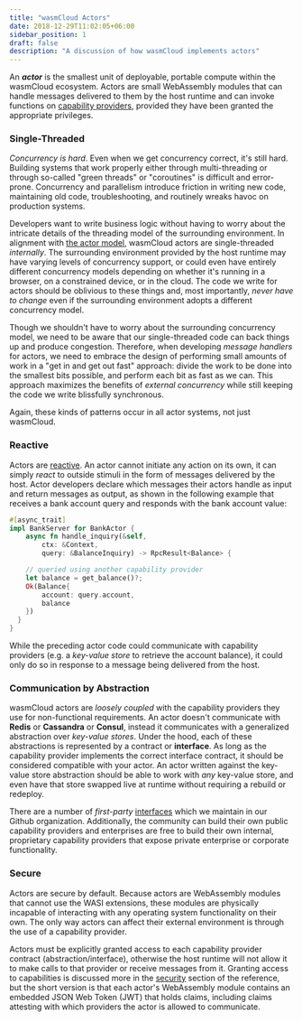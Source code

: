 ```yaml
---
title: "wasmCloud Actors"
date: 2018-12-29T11:02:05+06:00
sidebar_position: 1
draft: false
description: "A discussion of how wasmCloud implements actors"
---
```


An **_actor_** is the smallest unit of deployable, portable compute within the wasmCloud ecosystem. Actors are small WebAssembly modules that can handle messages delivered to them by the host runtime and can invoke functions on [capability providers](../capabilities), provided they have been granted the appropriate privileges.

### Single-Threaded

_Concurrency is hard_. Even when we get concurrency correct, it's still hard. Building systems that work properly either through multi-threading or through so-called "green threads" or "coroutines" is difficult and error-prone. Concurrency and parallelism introduce friction in writing new code, maintaining old code, troubleshooting, and routinely wreaks havoc on production systems.

Developers want to write business logic without having to worry about the intricate details of the threading model of the surrounding environment. In alignment with [the actor model](https://en.wikipedia.org/wiki/Actor_model), wasmCloud actors are single-threaded _internally_. The surrounding environment provided by the host runtime may have varying levels of concurrency support, or could even have entirely different concurrency models depending on whether it's running in a browser, on a constrained device, or in the cloud. The code we write for actors should be oblivious to these things and, most importantly, _never have to change_ even if the surrounding environment adopts a different concurrency model.

Though we shouldn't have to worry about the surrounding concurrency model, we need to be aware that our single-threaded code can back things up and produce congestion. Therefore, when developing _message handlers_ for actors, we need to embrace the design of performing small amounts of work in a "get in and get out fast" approach: divide the work to be done into the smallest bits possible, and perform each bit as fast as we can. This approach maximizes the benefits of _external concurrency_ while still keeping the code we write blissfully synchronous.

Again, these kinds of patterns occur in all actor systems, not just wasmCloud.

### Reactive

Actors are [reactive](https://en.wikipedia.org/wiki/Reactive_programming). An actor cannot initiate any action on its own, it can simply _react_ to outside stimuli in the form of messages delivered by the host. Actor developers declare which messages their actors handle as input and return messages as output, as shown in the following example that receives a bank account query and responds with the bank account value:

```rust
#[async_trait]
impl BankServer for BankActor {
    async fn handle_inquiry(&self,
        ctx: &Context,
        query: &BalanceInquiry) -> RpcResult<Balance> {

    // queried using another capability provider
    let balance = get_balance()?;
    Ok(Balance{
        account: query.account,
        balance
    })
  }
}
```

While the preceding actor code could communicate with capability providers (e.g. a _key-value store_ to retrieve the account balance), it could only do so in response to a message being delivered from the host.

### Communication by Abstraction

wasmCloud actors are _loosely coupled_ with the capability providers they use for non-functional requirements. An actor doesn't communicate with **Redis** or **Cassandra** or **Consul**, instead it communicates with a generalized abstraction over _key-value stores_. Under the hood, each of these abstractions is represented by a contract or **interface**. As long as the capability provider implements the correct interface contract, it should be considered compatible with your actor. An actor written against the key-value store abstraction should be able to work with _any_ key-value store, and even have that store swapped live at runtime without requiring a rebuild or redeploy.

There are a number of _first-party_ [interfaces](https://github.com/wasmcloud/interfaces) which we maintain in our Github organization. Additionally, the community can build their own public capability providers and enterprises are free to build their own internal, proprietary capability providers that expose private enterprise or corporate functionality.

### Secure

Actors are secure by default. Because actors are WebAssembly modules that cannot use the WASI extensions, these modules are physically incapable of interacting with any operating system functionality on their own. The only way actors can affect their external environment is through the use of a capability provider.

Actors must be explicitly granted access to each capability provider contract (abstraction/interface), otherwise the host runtime will not allow it to make calls to that provider or receive messages from it. Granting access to capabilities is discussed more in the [security](/docs/production/secure) section of the reference, but the short version is that each actor's WebAssembly module contains an embedded JSON Web Token (JWT) that holds claims, including claims attesting with which providers the actor is allowed to communicate.
